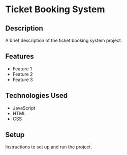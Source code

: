 # Ticket Booking System

## Description

A brief description of the ticket booking system project.

## Features

- Feature 1
- Feature 2
- Feature 3

## Technologies Used

- JavaScript
- HTML
- CSS

## Setup

Instructions to set up and run the project.
